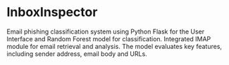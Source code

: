 # InboxInspector
Email phishing classification system using Python Flask for the User Interface and Random Forest model for classification. Integrated IMAP module for email retrieval and analysis. The model evaluates key features, including sender address, email body and URLs.
